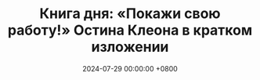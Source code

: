 ---
title: "Книга дня: «Покажи свою работу!» Остина Клеона в кратком изложении"
description: >-
  🎨 «Покажи свою работу!» — вдохновляющее руководство для творческих людей, которые хотят делиться своими идеями и находить свою аудиторию. Обзор книги "Покажи свою работу" О. Клеона: советы для творчества и продуктивности. Раскройте потенциал и делитесь идеями!
date: 2024-07-29 00:00:00 +0800
categories: [Мышление, Конспекты-книг]
tags:
  [
    покажи-свою-работу,
    остин-клеон,
    творчество,
    продуктивность,
    креативность,
    карьерный-рост,
    личный-бренд,
    вдохновение,
    искусство,
    писательство,
    самореализация,
    уязвимость,
    сетевое-взаимодействие,
    аутентичность
  ]
image: 
alt: Обложка книги Покажи свою работу Остина Клеона
fallback:
  -
  -
---